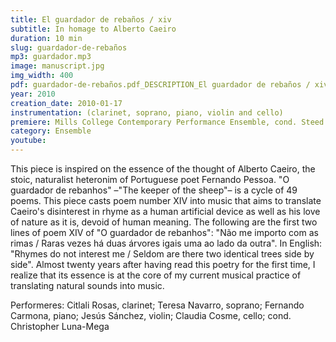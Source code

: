 ```yaml
---
title: El guardador de rebaños / xiv
subtitle: In homage to Alberto Caeiro
duration: 10 min
slug: guardador-de-rebaños
mp3: guardador.mp3
image: manuscript.jpg
img_width: 400
pdf: guardador-de-rebaños.pdf_DESCRIPTION_El guardador de rebaños / xiv (score)
year: 2010
creation_date: 2010-01-17
instrumentation: (clarinet, soprano, piano, violin and cello)
premiere: Mills College Contemporary Performance Ensemble, cond. Steed Cowart. Oakland, CA | Citlali Rosas, clarinet; Teresa Navarro, soprano; Fernando Carmona, piano; Jesús Sánchez, violin; Claudia Cosme, cello. Mexico City
category: Ensemble
youtube:
---
```


This piece is inspired on the essence of the thought of Alberto Caeiro, the stoic, naturalist heteronim of Portuguese poet Fernando Pessoa. "O guardador de rebanhos" –"The keeper of the sheep"– is a cycle of 49 poems. This piece casts poem number XIV into music that aims to translate Caeiro's disinterest in rhyme as a human artificial device as well as his love of nature as it is, devoid of human meaning. The following are the first two lines of poem XIV of "O guardador de rebanhos": "Não me importo com as rimas / Raras vezes há duas árvores igais uma ao lado da outra". In English: "Rhymes do not interest me / Seldom are there two identical trees side by side". Almost twenty years after having read this poetry for the first time, I realize that its essence is at the core of my current musical practice of translating natural sounds into music. 

Performeres: Citlali Rosas, clarinet; Teresa Navarro, soprano; Fernando Carmona, piano; Jesús Sánchez, violin; Claudia Cosme, cello; cond. Christopher Luna-Mega